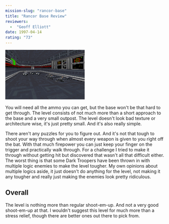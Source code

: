 ```yaml
---
mission-slug: "rancor-base"
title: "Rancor Base Review"
reviewers: 
  -  "Geoff Elliott"
date: 1997-04-14
rating: "73"
---
```


![Rancor Base screenshot](./rancor.png "Get used to seeing lots of scenes like this if you try Rancor Base.")

You will need all the ammo you can get, but the base won't be that hard to get through. The level consists of not much more than a short approach to the base and a very small outpost. The level doesn't look bad texture or architecture wise, it's just pretty small. And it's also really simple.

There aren't any puzzles for you to figure out. And it's not that tough to shoot your way through when almost every weapon is given to you right off the bat. With that much firepower you can just keep your finger on the trigger and practically walk through. For a challenge I tried to make it through without getting hit but discovered that wasn't all that difficult either. The worst thing is that some Dark Troopers have been thrown in with multiple logic enemies to make the level tougher. My own opinions about multiple logics aside, it just doesn't do anything for the level, not making it any tougher and really just making the enemies look pretty ridiculous.

## Overall

The level is nothing more than regular shoot-em-up. And not a very good shoot-em-up at that. I wouldn't suggest this level for much more than a stress relief, though there are better ones out there to pick from.
